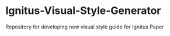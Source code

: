 # Ignitus-Visual-Style-Generator
Repository for developing new visual style guide for Ignitus Paper
